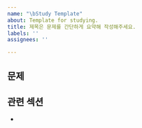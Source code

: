 ```yaml
---
name: "\bStudy Template"
about: Template for studying.
title: 제목은 문제를 간단하게 요약해 작성해주세요.
labels: ''
assignees: ''

---
```


## 문제
<!-- 목차와 연관된 주제 안에서 생각해볼 만한 이슈 -->
##  관련 섹션
-

<!-- 각 주차에 해당하는 라벨을 붙여주세요. -->
